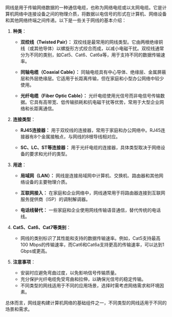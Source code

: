 网线是用于传输网络数据的一种通信电缆，也称为网络电缆或以太网电缆。它是计算机网络中连接设备之间的物理介质，将数据以电信号的形式在计算机、网络设备和其他网络终端之间传递。以下是一些关于网线的基本介绍：

1. **种类**：
   - **双绞线（Twisted Pair）：** 双绞线是最常用的网线类型。它由两根绝缘铜线（或其他导体）以螺旋形方式绞合而成，以减小电磁干扰。双绞线通常分为不同的类别，如Cat5、Cat6、Cat6a等，用于支持不同的数据传输速率。

   - **同轴电缆（Coaxial Cable）：** 同轴电缆具有中心导体、绝缘层、金属屏蔽层和外层绝缘层。它适用于长距离传输，但在家庭和小型办公网络中较少使用。

   - **光纤电缆（Fiber Optic Cable）：** 光纤电缆使用光信号而非电信号传输数据。它具有高带宽、低传输损耗和抗电磁干扰等优势，常用于大型企业网络和长距离通信。

2. **连接类型**：
   - **RJ45连接器：** 用于双绞线的连接器，常用于家庭和办公网络中。RJ45连接器有8个金属接触点，与网线的8根导线相对应。

   - **SC、LC、ST等连接器：** 用于光纤电缆的连接器，具体类型取决于网络设备的要求和光纤的类型。

3. **用途**：
   - **局域网（LAN）：** 网线是连接局域网中计算机、交换机、路由器和其他网络设备的主要物理介质。

   - **互联网接入：** 在家庭和企业网络中，网线通常用于将路由器连接到互联网服务提供商（ISP）的调制解调器。

   - **电话线替代：** 一些家庭和企业使用网线传输语音通信，替代传统的电话线。

4. **Cat5、Cat6、Cat7等类别**：
   - 网线的类别标识了其性能和支持的数据传输速率。例如，Cat5支持最高100 Mbps的传输速率，而Cat6和Cat6a支持更高的传输速率，可以达到1 Gbps或更高。

5. **注意事项**：
   - 安装时应避免弯曲过度，以免影响信号传输质量。
   - 充分保护光纤电缆免受弯曲和拉伸，以确保光信号的稳定传输。
   - 不同类型的网线适用于不同的应用场景，选择时需考虑网络需求和环境因素。

总体而言，网线是构建计算机网络的基础组件之一，不同类型的网线适用于不同的场景和需求。